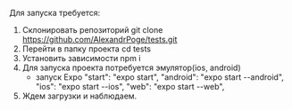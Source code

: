 Для запуска требуется:
1. Склонировать репозиторий
  git clone https://github.com/AlexandrPoge/tests.git
2. Перейти в папку проекта
   cd tests
3. Установить зависимости
   npm i
4. Для запуска проекта потребуется эмулятор(ios, android)
   - запуск Expo 
    "start": "expo start",
    "android": "expo start --android",
    "ios": "expo start --ios",
    "web": "expo start --web",
5. Ждем загрузки и наблюдаем.
